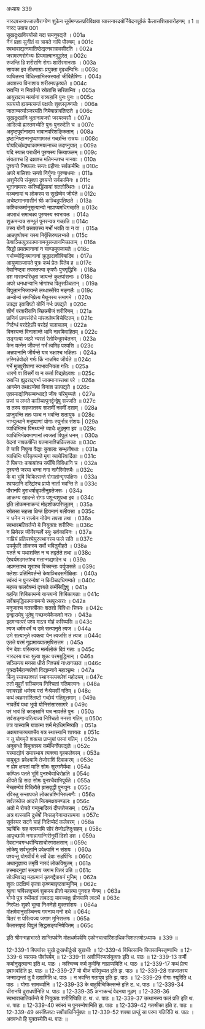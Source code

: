 अध्यायः 339

नारदवचनाज्जातवैराग्येण शुकेन सूर्यमण्डलप्रविविक्षया व्यासनारदयोर्निवेदनपूर्वकं कैलासशिखरारोहणम् ॥ 1 ॥
नारद उवाच 	001  
सुखदुःखविपर्यासो यदा समनुपद्यते ।	001a  
नैनं प्रज्ञा सुनीतं वा त्रायते नापि पौरुषम् ॥	001c  
स्वभावाद्यत्नमातिष्ठेद्यत्नवान्नावसीदति ।	002a  
जरामरणरोगेभ्यः प्रियमात्मानमुद्धरेत् ॥	002c  
रुजन्ति हि शरीराणि रोगाः शारीरमानसाः ।	003a  
सायका इव तीक्ष्णाग्राः प्रयुक्ता दृढधन्विभिः ॥	003c  
व्यथितस्य विधित्साभिस्त्रस्यतो जीवितैषिणः ।	004a  
अवशस्य विनाशाय शरीरमपकृष्यते ॥	004c  
स्रवन्ति न निवर्तन्ते स्रोतांसि सरितामिव ।	005a  
आयुरादाय मर्त्यानां रात्र्यहानि पुनः पुनः ॥	005c  
व्यत्ययो ह्ययमत्यन्तं पक्षयोः शुक्लकृष्णयोः ।	006a  
जातान्मर्त्याञ्जरयति निमेषान्नावतिष्ठते ॥	006c  
सुखदुःखानि भूतानामजरो जरयत्यसौ ।	007a  
आदित्यो ह्यस्तमभ्येति पुनः पुनरुदेति च ॥	007c  
अदृष्टपूर्वानादाय भावानपरिशङ्कितान् ।	008a  
इष्टानिष्टान्मनुष्याणामस्तं गच्छन्ति रात्रयः ॥	008c  
योयदिच्छेद्यथाकाममयत्नाच्च तदाप्नुयात् ।	009a  
यदि स्यान्न पराधीनं पुरुषस्य क्रियाफलम् ॥	009c  
संयताश्च हि दक्षाश्च मतिमन्तश्च मानवाः ।	010a  
दृश्यन्ते निष्फलाः सन्तः प्रहीणाः सर्वकर्मभिः ॥	010c  
अपरे बालिशाः सन्तो निर्गुणाः पुरुषाधमाः ।	011a  
अशुभैरपि संयुक्ता दृश्यन्ते सर्वकामिनः ॥	011c  
भूतानामपरः कश्चिद्धिंसायां सततोत्थितः ।	012a  
वञ्चनायां च लोकस्य स सुखेष्वेव जीर्यते ॥	012c  
अचेष्टमानमासीनं श्रीः कञ्चिदुपतिष्ठते ।	013a  
कश्चित्कर्मानुसृत्यान्यो नाप्राप्यमधिगच्छति ॥	013c  
अपराधं समाचक्ष्व पुरुषस्य स्वभावतः ।	014a  
शुक्रमन्यत्र सम्भूतं पुनरन्यत्र गच्छति ॥	014c  
तस्य योनौ प्रसक्तस्य गर्भो भवति वा न वा ।	015a  
आम्रपुष्पोपमा यस्य निर्वृत्तिरुपलभ्यते ॥	015c  
केषाञ्चित्पुत्रकामानामनुसन्तानमिच्छताम् ।	016a  
सिद्धौ प्रयतमानानां न चाण्डमुपजायते ॥	016c  
गर्भाच्चोद्विजमानानां क्रुद्धादाशीविषादिव ।	017a  
आयुष्माञ्जायते पुत्रः कथं प्रेतः पितेव ह ॥	017c  
देवानिष्ट्वा तपस्तप्त्वा कृपणैः पुत्रगृद्धिभिः ।	018a  
दश मासान्परिधृता जायन्ते कुलपांसनाः ॥	018c  
अपरे धनधान्यानि भोगांश्च पितृसञ्चितान् ।	019a  
विपुलानभिजायन्ते लब्धास्तैरेव मङ्गलैः ॥	019c  
अन्योन्यं समभिप्रेत्य मैथुनस्य समागमे ।	020a  
उपद्रव इवाविष्टो योनिं गर्भः प्रपद्यते ॥	020c  
शीर्णं परशरीराणि च्छिन्नबीजं शरीरिणम् ।	021a  
प्राणिनं प्राणसंरोधे मांसश्लेष्मविचेष्टितम् ॥	021c  
निर्दग्धं परदेहेऽपि परदेहं चलाचलम् ।	022a  
विनश्यन्तं विनाशान्ते भावि नावमिवाहितम् ॥	022c  
सङ्गत्या जठरे न्यस्तं रेतोबिन्दुमचेतनम् ।	023a  
केन यत्नेन जीवन्तं गर्भं त्वमिह पश्यसि ॥	023c  
अन्नपानानि जीर्यन्ते यत्र भक्षाश्च भक्षिताः ।	024a  
तस्मिन्नेवोदरे गर्भः किं नान्नमिव जीर्यते ॥	024c  
गर्भे मूत्रपुरीषाणां स्वभावनियता गतिः ।	025a  
धारणे वा विसर्गे वा न कर्ता विद्यतेऽवशः ॥	025c  
स्रवन्ति ह्युदराद्गर्भा जायमानास्तथा परे ।	026a  
आगमेन तथाऽन्येषां विनाश उपपद्यते ॥	026c  
एतस्माद्योनिसम्बन्धाद्यो जीवः परिमुच्यते ।	027a  
प्रजां च लभते काञ्चित्पुनर्द्वन्द्वेषु सज्जति ॥	027c  
स तस्य सहजातस्य सप्तमीं नवमीं दशाम् ।	028a  
प्राप्नुवन्ति ततः पञ्च न भवन्ति शतायुषः ॥	028c  
नाभ्युत्थाने मनुष्याणां योगाः स्युर्नात्र संशयः |	029a  
व्याधिभिश्च विमथ्यन्ते व्याधैः क्षुद्रमृगा इव ॥	029c  
व्याधिभिर्भक्ष्यमाणानां त्यजतां विपुलं धनम् ।	030a  
वेदनां नापकर्षन्ति यतमानाश्चिकित्सकाः ॥	030c  
ते चापि निपुणा वैद्याः कुशलाः सम्भृतौषधाः ।	031a  
व्याधिभिः परिकृष्यन्ते मृगा व्याधैरिवार्दिताः ॥	031c  
ते पिबन्तः कषायांश्च सर्पींषि विविधानि च ।	032a  
दृश्यन्ते जरया भग्ना नगा नागैरिवोत्तमैः ॥	032c  
के वा भुवि चिकित्सन्ते रोगार्तान्मृगपक्षिणः ।	033a  
श्वापदानि दरिद्रांश्च प्रायो नार्ता भवन्ति ते ॥	033c  
पौरानपि दुराधर्षान्नृपतीनुग्रतेजसः ।	034a  
आक्रम्य खादन्ते रोगाः पशून्पशुपचा इव ॥	034c  
इति लोकमनाक्रन्दं मोहशोकपरिप्लुतम् ।	035a  
स्रोतसा सहसा क्षिप्तं ह्रियमाणं बलीयसा ॥	035c  
न धनेन न राज्येन नोग्रेण तपसा तथा ।	036a  
स्वभावमतिवर्तन्ते ये नियुक्ताः शरीरिणः ॥	036c  
न म्रियेरन्न जीर्येरन्सर्वे स्युः सर्वकामिनः ।	037a  
नाप्रियं प्रतिपश्येयुरुत्थानस्य फले सति ॥	037c  
उपर्युपरि लोकस्य सर्वो भवितुमीहते ।	038a  
यतते च यथाशक्ति न च तद्वर्तते तथा ॥	038c  
ऐश्वर्यमदमत्तांश्च मत्तान्मद्यमदेन च ।	039a  
अप्रमत्ताश्च शूराश्च विक्रान्ताः पर्युपासते ॥	039c  
क्लेशाः प्रतिनिवर्तन्ते केषाञ्चिदसमीक्षिताः ।	040a  
स्वंस्वं न पुनरन्येषां न किञ्चिदधिगम्यते ॥	040c  
महच्च फलवैषम्यं दृश्यते कर्मसिद्धिषु ।	041a  
वहन्ति शिबिकामन्ये यान्त्यन्ये शिबिकागताः ॥	041c  
सर्वेषामृद्धिकामानामन्ये रथपुरःसराः ।	042a  
मनुजाश्च गतस्त्रीकाः शतशो विविधाः स्त्रियः ॥	042c  
द्वन्द्वारामेषु भूतेषु गच्छन्त्येकैकशो नराः ।	043a  
इदमन्यत्परं पश्य माऽत्र मोहं करिष्यसि ॥	043c  
त्यज धर्ममधर्मं च उभे सत्यानृते त्यज ।	044a  
उभे सत्यानृते त्यक्त्वा येन त्यजसि तं त्यज ॥	044c  
एतत्ते परमं गुह्यमाख्यातमृषिसत्तम ।	045a  
येन देवाः परित्यज्य मर्त्यलोकं दिवं गताः ॥	045c  
नारदस्य वचः श्रुत्वा शुकः परमबुद्धिमान् ।	046a  
सञ्चिन्त्य मनसा धीरो निश्चयं नाध्यगच्छत ॥	046c  
पुत्रदारैर्महान्क्लेशो विद्याम्नाये महाञ्छ्रमः ।	047a  
किंनु स्याच्छाश्वतं स्थानमल्पक्लेशं महोदयम् ॥	047c  
ततो मुहूर्तं सञ्चिन्त्य निश्चितां गतिमात्मनः ।	048a  
परावरज्ञो धर्मस्य परां नैःश्रेयसीं गतिम् ॥	048c  
कथं त्वहमसंश्लिष्टो गच्छेयं गतिमुत्तमाम् ।	049a  
नावर्तेयं यथा भूयो योनिसंसारसागरे ॥	049c  
परं भावं हि काङ्क्षामि यत्र नावर्तते पुनः ।	050a  
सर्वसङ्गान्परित्यज्य निश्चितो मनसा गतिम् ॥	050c  
तत्र यास्यामि यत्रात्मा शर्म मेऽधिगमिष्यति ।	051a  
अक्षयश्चाव्ययश्चैव यत्र स्थास्यामि शाश्वतः ॥	051c  
न तु योगमृते शक्त्या प्राप्नुयां परमां गतिम् ।	052a  
अनुबन्धो विमुक्तस्य कर्मभिर्नोपपद्यते ॥	052c  
यस्माद्योगं समास्थाय त्यक्त्वा गृहकलेवरम् ।	053a  
वायुभूतः प्रवेक्ष्यामि तेजोराशिं दिवाकरम् ॥	053c  
न ह्येष क्षयतां याति सोमः सुरगणैर्यथा ।	054a  
कम्पितः पतते भूमिं पुनश्चैवाधिरोहति ॥	054c  
क्षीयते हि सदा सोमः पुनश्चैवाभिपूर्यते ।	055a  
नेच्छाम्येवं विदित्वैते ह्रासवृद्धी पुनःपुनः ॥	055c  
रविस्तु सन्तापयते लोकान्रश्मिभिरुल्बणैः ।	056a  
सर्वतस्तेज आदत्ते नित्यमक्षयमण्डलः ॥	056c  
अतो मे रोचते गन्तुमादित्यं दीप्ततेजसम् ।	057a  
अत्र वत्स्यामि दुर्धर्षो निःसङ्गेनान्तरात्मना ॥	057c  
सूर्यस्यर सदने चाहं निक्षिप्येदं कलेवरम् ।	058a  
ऋषिभिः सह वत्स्यामि सौरं तेजोऽतिदुःसहम् ॥	058c  
आपृच्छामि नगान्नागान्गिरीनुर्वीं दिशो दश ।	059a  
देवदानवगन्धर्वान्पिशाचोरगराक्षसान् ॥	059c  
लोकेषु सर्वभूतानि प्रवेक्ष्यामि न संशयः ।	060a  
पश्यन्तु योगवीर्यं मे सर्वे देवाः सहर्षिभिः ॥	060c  
अथानुज्ञाप्य तमृषिं नारदं लोकविश्रुतम् ।	061a  
तस्मादनुज्ञां सम्प्राप्य जगाम पितरं प्रति ॥	061c  
सोऽभिवाद्य महात्मानं कृष्णद्वैपायनं मुनिम् ।	062a  
शुकः प्रदक्षिणं कृत्वा कृष्णमापृष्टवान्मुनिम् ॥	062c  
श्रुत्वा चर्षिस्तद्वचनं शुकस्य प्रीतो महात्मा पुनराह चैनम् ।	063a  
भोभो पुत्र स्थीयतां तावदद्य यावच्चक्षुः प्रीणयामि त्वदर्थे ॥	063c  
निरपेक्षः शुको भूत्वा निःस्नेहो मुक्तसंशयः ।	064a  
मोक्षमेवानुसञ्चिन्त्य गमनाय मनो दधे ॥	064c  
पितरं स परित्यज्य जगाम मुनिसत्तमः ।	065a  
कैलासपृष्ठं विपुलं सिद्धसङ्घनिषेवितम् ॥ 	065c  

इति श्रीमन्महाभारते शान्तिपर्वणि मोक्षधर्मपर्वणि एकोनचत्वारिंशदधिकत्रिशततमोऽध्यायः ॥ 339 ॥

12-339-1 विपर्यासः सुखे दुःखधीर्दुःखे सुखधीः ॥ 12-339-4 विधित्साभिः पिपासाभिस्तृष्णाभिः ॥ 12-339-6 व्यत्ययः पौर्वापर्यम् ॥ 12-339-11 अशीर्भिरप्यसंयुक्ताः इति ध. पाठः ॥ 12-339-13 कर्मी कर्मानुसृत्यान्य इति थ. पाठः । कश्चिच्च कर्म कुर्वन्हि नाप्राप्यमिति ध. पाठः ॥ 12-339-17 कथं प्रेत्य इवाभवदिति झ. पाठः ॥ 12-339-27 यो बीजं परिमुच्यत इति झ. पाठः ॥ 12-339-28 सहजातस्य जन्माद्यन्तां तु वै दशामिति ध. पाठः । न भवन्ति गतायुष इति झ. पाठः ॥ 12-339-29 रोगाः स्युरिति ध. पाठः । योगाः सामर्थ्यानि ॥ 12-339-33 के बाहुर्विचिकित्सन्ते इति ट. ध. पाठः ॥ 12-339-34 धीरानपि दुराधर्षानिति ध. पाठः ॥ 12-339-35 अनाक्रन्दं वेदनया मूढम् ॥ 12-339-36 स्वभावान्नातिवर्तन्ते ये नियुक्ताः शरीरिष्विति ट. थ. ध. पाठः ॥ 12-339-37 उत्थानस्य फलं प्रति इति थ. ध. पाठः ॥ 12-339-40 स्वंस्वं च पुनरन्येषामिति झ. पाठः ॥ 12-339-42 गतश्रीका इति ट. पाठः ॥ 12-339-49 असंश्लिष्टः सर्वोपाधिनिर्मुक्तः ॥ 12-339-52 शक्या प्राप्तुं सा परमा गतिरिति थ. पाठः । अवबन्धो हि युक्तस्येति थ. पाठः ॥

